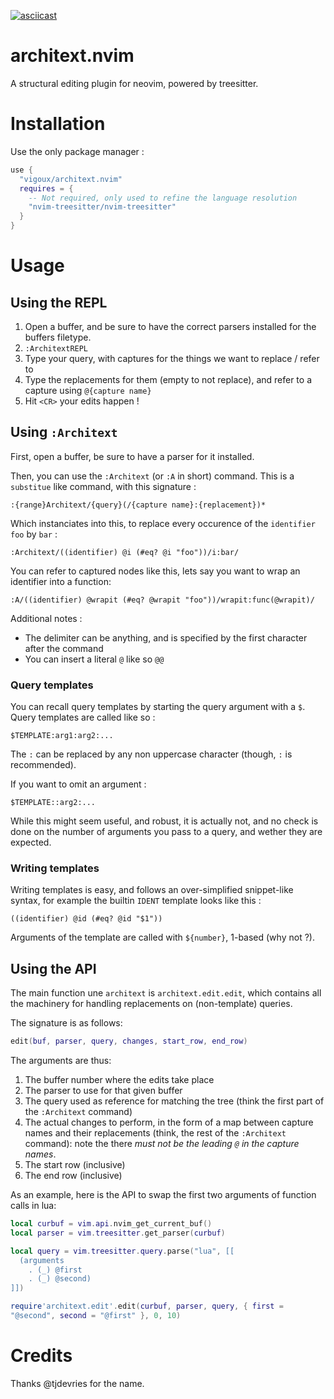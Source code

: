 [![asciicast](https://asciinema.org/a/357784.svg)](https://asciinema.org/a/357784)

# architext.nvim

A structural editing plugin for neovim, powered by treesitter.

# Installation

Use the only package manager :

```lua
use {
  "vigoux/architext.nvim"
  requires = {
    -- Not required, only used to refine the language resolution
    "nvim-treesitter/nvim-treesitter"
  }
}
```

# Usage

## Using the REPL

1. Open a buffer, and be sure to have the correct parsers installed for the buffers filetype.
2. `:ArchitextREPL`
3. Type your query, with captures for the things we want to replace / refer to
4. Type the replacements for them (empty to not replace), and refer to a capture using `@{capture
   name}`
5. Hit `<CR>` your edits happen !

## Using `:Architext`

First, open a buffer, be sure to have a parser for it installed.

Then, you can use the `:Architext` (or `:A` in short) command.
This is a `substitue` like command, with this signature :
```
:{range}Architext/{query}(/{capture name}:{replacement})*
```

Which instanciates into this, to replace every occurence of the `identifier` `foo` by `bar` :

```
:Architext/((identifier) @i (#eq? @i "foo"))/i:bar/
```

You can refer to captured nodes like this, lets say you want to wrap an identifier into a function:

```
:A/((identifier) @wrapit (#eq? @wrapit "foo"))/wrapit:func(@wrapit)/
```

Additional notes :

- The delimiter can be anything, and is specified by the first character after the command
- You can insert a literal `@` like so `@@`

### Query templates

You can recall query templates by starting the query argument with a `$`.
Query templates are called like so :

```
$TEMPLATE:arg1:arg2:...
```

The `:` can be replaced by any non uppercase character (though, `:` is recommended).

If you want to omit an argument :

```
$TEMPLATE::arg2:...
```

While this might seem useful, and robust, it is actually not, and no check is done on the number of
arguments you pass to a query, and wether they are expected.

### Writing templates

Writing templates is easy, and follows an over-simplified snippet-like syntax, for example the
builtin `IDENT` template looks like this :

```
((identifier) @id (#eq? @id "$1"))
```

Arguments of the template are called with `${number}`, 1-based (why not ?).

## Using the API

The main function une `architext` is `architext.edit.edit`, which
contains all the machinery for handling replacements on (non-template)
queries.

The signature is as follows:
```lua
edit(buf, parser, query, changes, start_row, end_row)
```

The arguments are thus:

1. The buffer number where the edits take place
2. The parser to use for that given buffer
3. The query used as reference for matching the tree (think the first
   part of the `:Architext` command)
4. The actual changes to perform, in the form of a map between capture
   names and their replacements (think, the rest of the `:Architext`
   command): note the there _must not be the leading `@` in the
   capture names_.
5. The start row (inclusive)
6. The end row (inclusive)

As an example, here is the API to swap the first two arguments of
function calls in lua:

```lua
local curbuf = vim.api.nvim_get_current_buf()
local parser = vim.treesitter.get_parser(curbuf)

local query = vim.treesitter.query.parse("lua", [[
  (arguments 
    . (_) @first
    . (_) @second)
]])

require'architext.edit'.edit(curbuf, parser, query, { first =
"@second", second = "@first" }, 0, 10)
```

# Credits

Thanks @tjdevries for the name.
